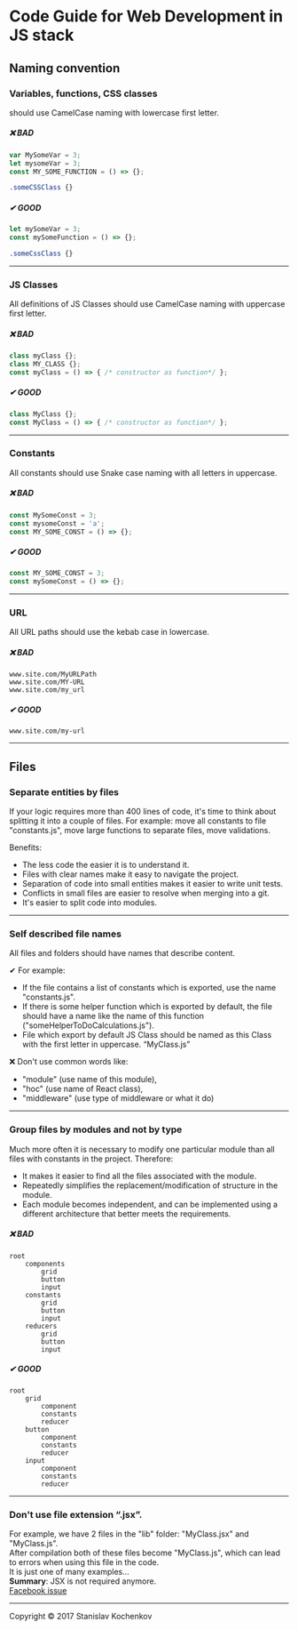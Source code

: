 # Code Guide for Web Development in JS stack


## Naming convention

### Variables, functions, CSS classes
should use CamelCase naming with lowercase first letter.
##### ❌ BAD
```javascript
var MySomeVar = 3;
let mysomeVar = 3;
const MY_SOME_FUNCTION = () => {};
```
```css
.someCSSClass {}
```

##### ✔ GOOD 
```javascript
let mySomeVar = 3;
const mySomeFunction = () => {};
```
```css
.someCssClass {}
```

---

### JS Classes
All definitions of JS Classes should use CamelCase naming with uppercase first letter.
##### ❌ BAD
```javascript
class myClass {};
class MY_CLASS {};
const myClass = () => { /* constructor as function*/ };
```

##### ✔ GOOD 
```javascript
class MyClass {};
const MyClass = () => { /* constructor as function*/ };
```

---

### Constants
All constants should use Snake case naming with all letters in uppercase.

##### ❌ BAD
```javascript
const MySomeConst = 3;
const mysomeConst = 'a';
const MY_SOME_CONST = () => {};
```

##### ✔ GOOD 
```javascript
const MY_SOME_CONST = 3;
const mySomeConst = () => {};
```

---

### URL 
All URL paths should use the kebab case in lowercase.

##### ❌ BAD
```
www.site.com/MyURLPath
www.site.com/MY-URL
www.site.com/my_url
```

##### ✔ GOOD 
```
www.site.com/my-url
```

---

## Files

### Separate entities by files
If your logic requires more than 400 lines of code, it's time to think about splitting it into a couple of files.
For example: move all constants to file "constants.js", move large functions to separate files, move validations.

Benefits:
- The less code the easier it is to understand it.
- Files with clear names make it easy to navigate the project.
- Separation of code into small entities makes it easier to write unit tests.
- Conflicts in small files are easier to resolve when merging into a git.
- It's easier to split code into modules.

---

### Self described file names
All files and folders should have names that describe content. 

✔ For example:
- If the file contains a list of constants which is exported, use the name "constants.js".
- If there is some helper function which is exported by default, the file should have a name like the name of this function ("someHelperToDoCalculations.js").
- File which export by default JS Class should be named as this Class with the first letter in uppercase. “MyClass.js”

❌ Don't use common words like:
- "module" (use name of this module), 
- "hoc" (use name of React class), 
- "middleware" (use type of middleware or what it do)

---

### Group files by modules and not by type
Much more often it is necessary to modify one particular module than all files with constants in the project. Therefore:
- It makes it easier to find all the files associated with the module. 
- Repeatedly simplifies the replacement/modification of structure in the module.
- Each module becomes independent, and can be implemented using a different architecture that better meets the requirements.

##### ❌ BAD
```
root
    components
        grid
        button
        input
    constants
        grid
        button
        input
    reducers
        grid
        button
        input
```

##### ✔ GOOD 
```
root
    grid
        component
        constants
        reducer
    button
        component
        constants
        reducer
    input
        component
        constants
        reducer
```

---

### Don't use file extension “.jsx”.
For example, we have 2 files in the "lib" folder: "MyClass.jsx" and "MyClass.js".<br>
After compilation both of these files become "MyClass.js", which can lead to errors when using this file in the code.<br>
It is just one of many examples...<br>
**Summary**: JSX is not required anymore.<br>
[Facebook issue](https://github.com/facebook/create-react-app/issues/87)

---


Copyright © 2017 Stanislav Kochenkov 



